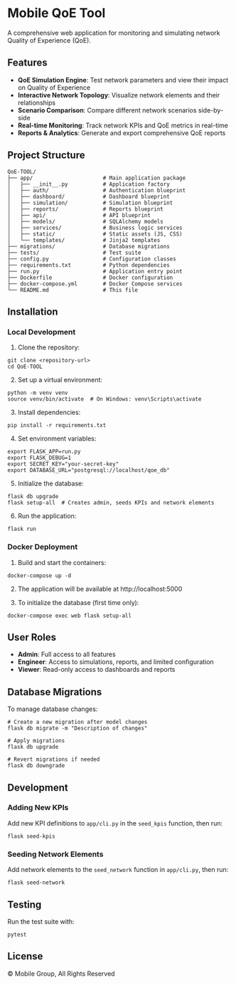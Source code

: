 # Mobile QoE Tool

A comprehensive web application for monitoring and simulating network Quality of Experience (QoE).

## Features

- **QoE Simulation Engine**: Test network parameters and view their impact on Quality of Experience
- **Interactive Network Topology**: Visualize network elements and their relationships
- **Scenario Comparison**: Compare different network scenarios side-by-side
- **Real-time Monitoring**: Track network KPIs and QoE metrics in real-time
- **Reports & Analytics**: Generate and export comprehensive QoE reports

## Project Structure

```
QoE-TOOL/
├── app/                      # Main application package
│   ├── __init__.py           # Application factory
│   ├── auth/                 # Authentication blueprint
│   ├── dashboard/            # Dashboard blueprint
│   ├── simulation/           # Simulation blueprint
│   ├── reports/              # Reports blueprint
│   ├── api/                  # API blueprint
│   ├── models/               # SQLAlchemy models
│   ├── services/             # Business logic services
│   ├── static/               # Static assets (JS, CSS)
│   └── templates/            # Jinja2 templates
├── migrations/               # Database migrations
├── tests/                    # Test suite
├── config.py                 # Configuration classes
├── requirements.txt          # Python dependencies
├── run.py                    # Application entry point
├── Dockerfile                # Docker configuration
├── docker-compose.yml        # Docker Compose services
└── README.md                 # This file
```

## Installation

### Local Development

1. Clone the repository:
```
git clone <repository-url>
cd QoE-TOOL
```

2. Set up a virtual environment:
```
python -m venv venv
source venv/bin/activate  # On Windows: venv\Scripts\activate
```

3. Install dependencies:
```
pip install -r requirements.txt
```

4. Set environment variables:
```
export FLASK_APP=run.py
export FLASK_DEBUG=1
export SECRET_KEY="your-secret-key"
export DATABASE_URL="postgresql://localhost/qoe_db"
```

5. Initialize the database:
```
flask db upgrade
flask setup-all  # Creates admin, seeds KPIs and network elements
```

6. Run the application:
```
flask run
```

### Docker Deployment

1. Build and start the containers:
```
docker-compose up -d
```

2. The application will be available at http://localhost:5000

3. To initialize the database (first time only):
```
docker-compose exec web flask setup-all
```

## User Roles

- **Admin**: Full access to all features
- **Engineer**: Access to simulations, reports, and limited configuration
- **Viewer**: Read-only access to dashboards and reports

## Database Migrations

To manage database changes:

```
# Create a new migration after model changes
flask db migrate -m "Description of changes"

# Apply migrations
flask db upgrade

# Revert migrations if needed
flask db downgrade
```

## Development

### Adding New KPIs

Add new KPI definitions to `app/cli.py` in the `seed_kpis` function, then run:

```
flask seed-kpis
```

### Seeding Network Elements

Add network elements to the `seed_network` function in `app/cli.py`, then run:

```
flask seed-network
```

## Testing

Run the test suite with:

```
pytest
```

## License

© Mobile Group, All Rights Reserved

